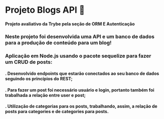 <!-- Olá, Tryber!
Esse é apenas um arquivo inicial para o README do seu projeto.
É essencial que você preencha esse documento por conta própria, ok?
Não deixe de usar nossas dicas de escrita de README de projetos, e deixe sua criatividade brilhar!
:warning: IMPORTANTE: você precisa deixar nítido:
- quais arquivos/pastas foram desenvolvidos por você; 
- quais arquivos/pastas foram desenvolvidos por outra pessoa estudante;
- quais arquivos/pastas foram desenvolvidos pela Trybe.
-->
# Projeto Blogs API  :book:
#### Projeto avaliativo da Trybe pela seção de ORM E Autenticação
### Neste projeto foi desenvolvida uma API e um banco de dados para a produção de conteúdo para um blog!
### Aplicação em Node.js usando o pacote sequelize para fazer um CRUD de posts:
#### . Desenvolvido endpoints que estarão conectados ao seu banco de dados seguindo os princípios do REST;
#### . Para fazer um post foi necessário usuário e login, portanto também foi trabalhada a relação entre user e post;
#### . Utilização de categorias para os posts, trabalhando, assim, a relação de posts para categories e de categories para posts.

